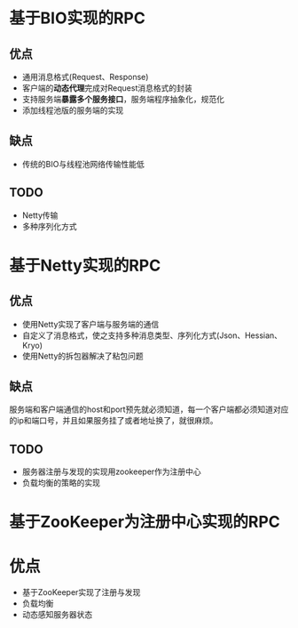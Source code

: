 # 基于BIO实现的RPC

## 优点

- 通用消息格式(Request、Response)
- 客户端的**动态代理**完成对Request消息格式的封装
- 支持服务端**暴露多个服务接口**，服务端程序抽象化，规范化
- 添加线程池版的服务端的实现

## 缺点

- 传统的BIO与线程池网络传输性能低

## TODO

- Netty传输
- 多种序列化方式

# 基于Netty实现的RPC

## 优点
- 使用Netty实现了客户端与服务端的通信
- 自定义了消息格式，使之支持多种消息类型、序列化方式(Json、Hessian、Kryo)
- 使用Netty的拆包器解决了粘包问题

## 缺点
服务端和客户端通信的host和port预先就必须知道，每一个客户端都必须知道对应的ip和端口号，并且如果服务挂了或者地址换了，就很麻烦。

## TODO
- 服务器注册与发现的实现用zookeeper作为注册中心
- 负载均衡的策略的实现

# 基于ZooKeeper为注册中心实现的RPC

# 优点

- 基于ZooKeeper实现了注册与发现
- 负载均衡
- 动态感知服务器状态

